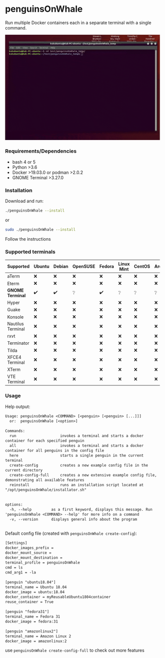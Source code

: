 # penguinsOnWhale

Run multiple Docker containers each in a separate terminal with a single command.

![](demo.gif)


### Requirements/Dependencies

 - bash 4 or 5
 - Python >3.6
 - Docker >19.03.0 or podman >2.0.2
 - GNOME Terminal >3.27.0


### Installation

Download and run:

```bash
./penguinsOnWhale --install
```
or 
```bash
sudo ./penguinsOnWhale --install
```

Follow the instructions


### Supported terminals
Supported | Ubuntu  | Debian | OpenSUSE | Fedora | Linux Mint | CentOS | Arch | Tails | Elementary OS
--- | --- | --- | --- | --- | --- | --- | --- | --- | ---
aTerm | :x: | :x: | :x: | :x: | :x: | :x: | :x: | :x: | :x:
Eterm | :x: | :x: | :x: | :x: | :x: | :x: | :x: | :x: | :x:
**GNOME Terminal** | :heavy_check_mark: | :heavy_check_mark: | :grey_question: | :heavy_check_mark: | :grey_question: | :grey_question: | :grey_question: | :grey_question: | :grey_question: | 
Hyper | :x: | :x: | :x: | :x: | :x: | :x: | :x: | :x: | :x:
Guake | :x: | :x: | :x: | :x: | :x: | :x: | :x: | :x: | :x:
Konsole | :x: | :x: | :x: | :x: | :x: | :x: | :x: | :x: | :x:
Nautilus Terminal | :x: | :x: | :x: | :x: | :x: | :x: | :x: | :x: | :x:
rxvt | :x: | :x: | :x: | :x: | :x: | :x: | :x: | :x: | :x:
Terminator | :x: | :x: | :x: | :x: | :x: | :x: | :x: | :x: | :x:
Tilda | :x: | :x: | :x: | :x: | :x: | :x: | :x: | :x: | :x:
XFCE4 Terminal | :x: | :x: | :x: | :x: | :x: | :x: | :x: | :x: | :x:
XTerm | :x: | :x: | :x: | :x: | :x: | :x: | :x: | :x: | :x:
VTE Terminal | :x: | :x: | :x: | :x: | :x: | :x: | :x: | :x: | :x:



### Usage

Help output:

```
Usage: penguinsOnWhale <COMMAND> [<penguin> [<penguin> [...]]]
  or:  penguinsOnWhale [<option>]

Commands:
  run                    invokes a terminal and starts a docker container for each specified penguin
  all                    invokes a terminal and starts a docker container for all penguins in the config file
  here                   starts a single penguin in the current terminal
  create-config          creates a new example config file in the current directory
  create-config-full     creates a new extensive example config file, demonstrating all available features
  reinstall              runs an installation script located at "/opt/penguinsOnWhale/installator.sh"


options:
  -h, --help         as a first keyword, displays this message. Run 'penguinsOnWhale <COMMAND> --help' for more info on a command
  -v, --version      displays general info about the program


```


Default config file (created with `penguinsOnWhale create-config`):

```
[Settings]
docker_images_prefix = 
docker_mount_source = 
docker_mount_destination = 
terminal_profile = penguinsOnWhale
cmd = ls
cmd_arg1 = -la

[penguin "ubuntu18.04"]
terminal_name = Ubuntu 18.04
docker_image = ubuntu:18.04
docker_container = myReusableUbuntu1804container
reuse_container = True

[penguin "fedora31"]
terminal_name = Fedora 31
docker_image = fedora:31

[penguin "amazonlinux2"]
terminal_name = Amazon Linux 2
docker_image = amazonlinux:2

```
use `penguinsOnWhale create-config-full` to check out more features
